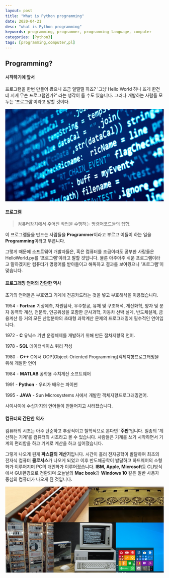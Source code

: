```yaml
---
layout: post
title: "What is Python programming"
date: 2020-04-21
desc: "what is Python programming"
keywords: programming, programmer, programming language, computer
categories: [Python3]
tags: [programming,computer,pl]
---
```


## Programming?

#### 시작하기에 앞서

프로그램을 한번 만들어 봤으니 조금 얼떨떨 하죠? '그냥 Hello World 하나 뜨게 한건데 저게 무슨 프로그램인가?' 라는 생각이 들 수도 있습니다. 그러나 개발하는 사람들 모두는 '프로그램'이라고 말할 것이다. 

![Program](/static/assets/img/blog/python3/02WhatIsPythonProgramming/Program.png)



#### 프로그램

>  컴퓨터장치에서 주어진 작업을 수행하는 명령어코드들의 집합.

이 프로그램들을 만드는 사람들을 **Programmer**이라고 부르고  이들이 하는 일을 **Programming**이라고 부릅니다.

그렇게 때문에 소프트웨어 개발자들은, 혹은 컴퓨터를 조금이라도 공부한 사람들은 HelloWorld.py를 '프로그램'이라고 말할 것입니다. 물론 아주아주 쉬운 프로그램이라고 말하겠지만 컴퓨터가 명령어를 받아들이고 해독하고 결과를 보여줬으니 '프로그램'이 맞습니다. 





#### 프로그래밍 언어의 간단한 역사

초기의 언어들은 부호였고 기계에 천공카드라는 것을 넣고 부호해석을 이용했습니다.

1954 - **Fortran** 기상예측, 자원탐사, 우주항공, 유체 및 구조해석, 계산화학, 양자 및 분자 동역학 계산, 천문학, 인공위성을 포함한 군사과학, 자동차 선박 설계, 반도체설계, 금융계산 등 거의 모든 산업분야의 초대형 과학계산 문제의 프로그래밍에 필수적인 언어입니다.

1972 - **C** 유닉스 기반 운영체제를 개발하기 위해 만든 절차지향적 언어.

1978 - **SQL**  데이터베이스 쿼리 작성

1980 - **C++** C에서 OOP(Object-Oriented Programming)객체지향프로그래밍을 위해 개발한 언어

1984 - **MATLAB** 공학용 수치계산 소프트웨어

1991 - **Python** - 우리가 배우는 파이썬

1995 - **JAVA** - Sun Microsystems 사에서 개발한 객체지향프로그래밍언어.

사이사이에 수십가지의 언어들이 만들어지고 사라졌습니다. 



#### 컴퓨터의 간단한 역사

컴퓨터의 시초는 아주 단순하고 추상적이고 철학적으로 본다면 '**주판**'입니다. 일종의 '계산하는 기계'를 컴퓨터의 시초라고 볼 수 있습니다. 사람들은 기계를 쓰기 시작하면서 기계의 편리함을 하고 기계로 계산을 하고 싶어졌습니다. 

그렇게 나오게 된게 **파스칼의 계산기**입니다. 시간이 흘러 전자공학이 발달하여  최초의 전자식 컴퓨터 **콜로서스**가 나오게 되었고 이후  반도체공학이 발달하고 하드웨어의 소형화가 이루어지며 PC의 개인화가 이루어졌습니다. **IBM, Apple, Microsoft**등 CLI방식에서 GUI환경으로 전환되며 오늘날의 **Mac book**과 **Windows 10** 같은 일반 사용자 중심의 컴퓨터가 나오게 된 것입니다.

![cal](/static/assets/img/blog/python3/02WhatIsPythonProgramming/cal.png)

